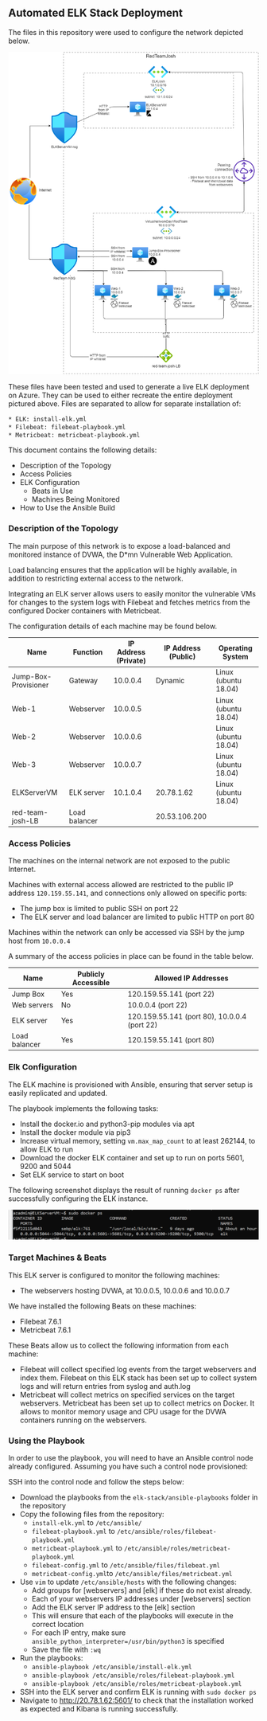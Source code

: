 ## Automated ELK Stack Deployment

The files in this repository were used to configure the network depicted below.

![TODO: Update the path with the name of your diagram](readme/Images/elk_stack.png)

These files have been tested and used to generate a live ELK deployment on Azure. They can be used to either recreate the entire deployment pictured above. Files are separated to allow for separate installation of:

	* ELK: install-elk.yml
	* Filebeat: filebeat-playbook.yml
	* Metricbeat: metricbeat-playbook.yml

This document contains the following details:
- Description of the Topology
- Access Policies
- ELK Configuration
  - Beats in Use
  - Machines Being Monitored
- How to Use the Ansible Build


### Description of the Topology

The main purpose of this network is to expose a load-balanced and monitored instance of DVWA, the D*mn Vulnerable Web Application.

Load balancing ensures that the application will be highly available, in addition to restricting external access to the network.

Integrating an ELK server allows users to easily monitor the vulnerable VMs for changes to the system logs with Filebeat and fetches metrics from the configured Docker containers with Metricbeat.

The configuration details of each machine may be found below.

| Name                 | Function      | IP Address (Private) | IP Address (Public) | Operating System     |
| -------------------- | ------------- | -------------------- | ------------------- | -------------------- |
| Jump-Box-Provisioner | Gateway       | 10.0.0.4             | Dynamic             | Linux (ubuntu 18.04) |
| Web-1                | Webserver     | 10.0.0.5             |                     | Linux (ubuntu 18.04) |
| Web-2                | Webserver     | 10.0.0.6             |                     | Linux (ubuntu 18.04) |
| Web-3                | Webserver     | 10.0.0.7             |                     | Linux (ubuntu 18.04) |
| ELKServerVM          | ELK server    | 10.1.0.4             | 20.78.1.62          | Linux (ubuntu 18.04) |
| red-team-josh-LB     | Load balancer |                      | 20.53.106.200       |                      |

### Access Policies

The machines on the internal network are not exposed to the public Internet. 

Machines with external access allowed are restricted to the public IP address `120.159.55.141`, and connections only allowed on specific ports:

* The jump box is limited to public SSH on port 22
* The ELK server and load balancer are limited to public HTTP on port 80

Machines within the network can only be accessed via SSH by the jump host from `10.0.0.4`

A summary of the access policies in place can be found in the table below.

| Name          | Publicly Accessible | Allowed IP Addresses                         |
| ------------- | ------------------- | -------------------------------------------- |
| Jump Box      | Yes                 | 120.159.55.141 (port 22)                     |
| Web servers   | No                  | 10.0.0.4 (port 22)                           |
| ELK server    | Yes                 | 120.159.55.141 (port 80), 10.0.0.4 (port 22) |
| Load balancer | Yes                 | 120.159.55.141 (port 80)                     |

### Elk Configuration

The ELK machine is provisioned with Ansible, ensuring that server setup is easily replicated and updated.

The playbook implements the following tasks:
- Install the docker.io and python3-pip modules via apt
- Install the docker module via pip3
- Increase virtual memory, setting `vm.max_map_count` to at least 262144, to allow ELK to run
- Download the docker ELK container and set up to run on ports 5601, 9200 and 5044
- Set ELK service to start on boot

The following screenshot displays the result of running `docker ps` after successfully configuring the ELK instance.

![TODO: Update the path with the name of your screenshot of docker ps output](readme/Images/docker_ps_output.png)

### Target Machines & Beats
This ELK server is configured to monitor the following machines:
- The webservers hosting DVWA, at 10.0.0.5, 10.0.0.6 and 10.0.0.7

We have installed the following Beats on these machines:
- Filebeat 7.6.1
- Metricbeat 7.6.1

These Beats allow us to collect the following information from each machine:
- Filebeat will collect specified log events from the target webservers and index them. Filebeat on this ELK stack has been set up to collect system logs and will return entries from syslog and auth.log
- Metricbeat will collect metrics on specified services on the target webservers. Metricbeat has been set up to collect metrics on Docker. It allows to monitor memory usage and CPU usage for the DVWA containers running on the webservers.

### Using the Playbook
In order to use the playbook, you will need to have an Ansible control node already configured. Assuming you have such a control node provisioned: 

SSH into the control node and follow the steps below:
- Download the playbooks from the `elk-stack/ansible-playbooks` folder in the repository
- Copy the following files from the repository:
  - `install-elk.yml` to `/etc/ansible/`
  - `filebeat-playbook.yml` to `/etc/ansible/roles/filebeat-playbook.yml`
  - `metricbeat-playbook.yml` to `/etc/ansible/roles/metricbeat-playbook.yml`
  - `filebeat-config.yml` to `/etc/ansible/files/filebeat.yml`
  - `metricbeat-config.yml`to `/etc/ansible/files/metricbeat.yml`
- Use `vim` to update `/etc/ansible/hosts` with the following changes:
  - Add groups for [webservers] and [elk] if these do not exist already.
  - Each of your webservers IP addresses under [webservers] section
  - Add the ELK server IP address to the [elk] section
  - This will ensure that each of the playbooks will execute in the correct location
  - For each IP entry, make sure `ansible_python_interpreter=/usr/bin/python3` is specified
  - Save the file with `:wq`
- Run the playbooks:
  - `ansible-playbook /etc/ansible/install-elk.yml`
  - `ansible-playbook /etc/ansible/roles/filebeat-playbook.yml`
  - `ansible-playbook /etc/ansible/roles/metricbeat-playbook.yml`
- SSH into the ELK server and confirm ELK is running with `sudo docker ps`
- Navigate to http://20.78.1.62:5601/ to check that the installation worked as expected and Kibana is running successfully.
